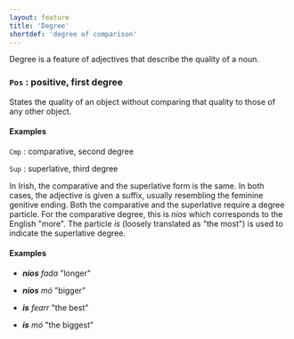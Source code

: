 ```yaml
---
layout: feature
title: 'Degree'
shortdef: 'degree of comparison'
---
```


Degree is a feature of adjectives that describe the quality of a noun.

### `Pos` : positive, first degree

States the quality of an object without comparing that quality to those of any other object.

#### Examples


`Cmp` : comparative, second degree

`Sup` : superlative, third degree

In Irish, the comparative and the superlative form is the same. In both cases, the adjective is given a suffix, usually resembling the feminine genitive ending. Both the comparative and the superlative require a degree particle. For the comparative degree, this is _níos_ which corresponds to the English "more". The particle _is_ (loosely translated as "the most") is used to indicate the superlative degree.

#### Examples

* _<b>níos</b> fada_ "longer"
* _<b>níos</b> mó_ "bigger"

* _<b>is</b> fearr_ "the best"
* _<b>is</b> mó_ "the biggest"

